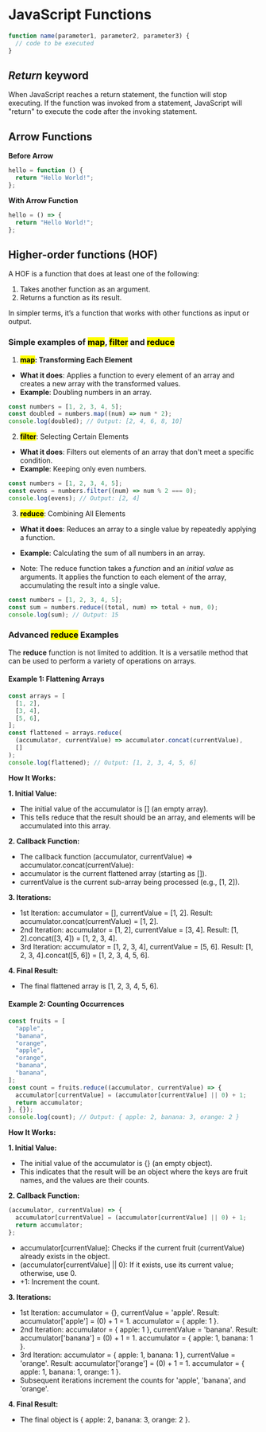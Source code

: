 # JavaScript Functions

```javascript
function name(parameter1, parameter2, parameter3) {
  // code to be executed
}
```

## **_Return_** keyword

When JavaScript reaches a return statement, the function will stop executing.
If the function was invoked from a statement, JavaScript will "return" to execute the code after the invoking statement.

## Arrow Functions

**Before Arrow**

```javascript
hello = function () {
  return "Hello World!";
};
```

**With Arrow Function**

```javascript
hello = () => {
  return "Hello World!";
};
```

## Higher-order functions (HOF)

A HOF is a function that does at least one of the following:

1. Takes another function as an argument.
2. Returns a function as its result.

In simpler terms, it’s a function that works with other functions as input or output.

### Simple examples of <mark>map</mark>, <mark>filter</mark> and <mark>reduce</mark>

1. **<mark>map</mark>: Transforming Each Element**

- **What it does**: Applies a function to every element of an array and creates a new array with the transformed values.
- **Example**: Doubling numbers in an array.

```javascript
const numbers = [1, 2, 3, 4, 5];
const doubled = numbers.map((num) => num * 2);
console.log(doubled); // Output: [2, 4, 6, 8, 10]
```

2. **<mark>filter</mark>**: Selecting Certain Elements

- **What it does**: Filters out elements of an array that don't meet a specific condition.
- **Example**: Keeping only even numbers.

```javascript
const numbers = [1, 2, 3, 4, 5];
const evens = numbers.filter((num) => num % 2 === 0);
console.log(evens); // Output: [2, 4]
```

3. **<mark>reduce</mark>**: Combining All Elements

- **What it does**: Reduces an array to a single value by repeatedly applying a function.
- **Example**: Calculating the sum of all numbers in an array.

- Note: The reduce function takes a _function_ and an _initial value_ as arguments. It applies the function to each element of the array, accumulating the result into a single value.

```javascript
const numbers = [1, 2, 3, 4, 5];
const sum = numbers.reduce((total, num) => total + num, 0);
console.log(sum); // Output: 15
```

### Advanced **<mark>reduce</mark>** Examples

The **reduce** function is not limited to addition. It is a versatile method that can be used to perform a variety of operations on arrays.

#### Example 1: Flattening Arrays

```javascript
const arrays = [
  [1, 2],
  [3, 4],
  [5, 6],
];
const flattened = arrays.reduce(
  (accumulator, currentValue) => accumulator.concat(currentValue),
  []
);
console.log(flattened); // Output: [1, 2, 3, 4, 5, 6]
```

**How It Works:**

**1. Initial Value:**

- The initial value of the accumulator is [] (an empty array).
- This tells reduce that the result should be an array, and elements will be accumulated into this array.

**2. Callback Function:**

- The callback function (accumulator, currentValue) => accumulator.concat(currentValue):
- accumulator is the current flattened array (starting as []).
- currentValue is the current sub-array being processed (e.g., [1, 2]).

**3. Iterations:**

- 1st Iteration: accumulator = [], currentValue = [1, 2].
  Result: accumulator.concat(currentValue) = [1, 2].
- 2nd Iteration: accumulator = [1, 2], currentValue = [3, 4].
  Result: [1, 2].concat([3, 4]) = [1, 2, 3, 4].
- 3rd Iteration: accumulator = [1, 2, 3, 4], currentValue = [5, 6].
  Result: [1, 2, 3, 4].concat([5, 6]) = [1, 2, 3, 4, 5, 6].

**4. Final Result:**

- The final flattened array is [1, 2, 3, 4, 5, 6].

#### Example 2: Counting Occurrences

```javascript
const fruits = [
  "apple",
  "banana",
  "orange",
  "apple",
  "orange",
  "banana",
  "banana",
];
const count = fruits.reduce((accumulator, currentValue) => {
  accumulator[currentValue] = (accumulator[currentValue] || 0) + 1;
  return accumulator;
}, {});
console.log(count); // Output: { apple: 2, banana: 3, orange: 2 }
```

**How It Works:**

**1. Initial Value:**

- The initial value of the accumulator is {} (an empty object).
- This indicates that the result will be an object where the keys are fruit names, and the values are their counts.

**2. Callback Function:**

```javascript
(accumulator, currentValue) => {
  accumulator[currentValue] = (accumulator[currentValue] || 0) + 1;
  return accumulator;
};
```

- accumulator[currentValue]: Checks if the current fruit (currentValue) already exists in the object.
- (accumulator[currentValue] || 0): If it exists, use its current value; otherwise, use 0.
- +1: Increment the count.

**3. Iterations:**

- 1st Iteration: accumulator = {}, currentValue = 'apple'.
  Result: accumulator['apple'] = (0) + 1 = 1.
  accumulator = { apple: 1 }.
- 2nd Iteration: accumulator = { apple: 1 }, currentValue = 'banana'.
  Result: accumulator['banana'] = (0) + 1 = 1.
  accumulator = { apple: 1, banana: 1 }.
- 3rd Iteration: accumulator = { apple: 1, banana: 1 }, currentValue = 'orange'.
  Result: accumulator['orange'] = (0) + 1 = 1.
  accumulator = { apple: 1, banana: 1, orange: 1 }.
- Subsequent iterations increment the counts for 'apple', 'banana', and 'orange'.

**4. Final Result:**

- The final object is { apple: 2, banana: 3, orange: 2 }.
